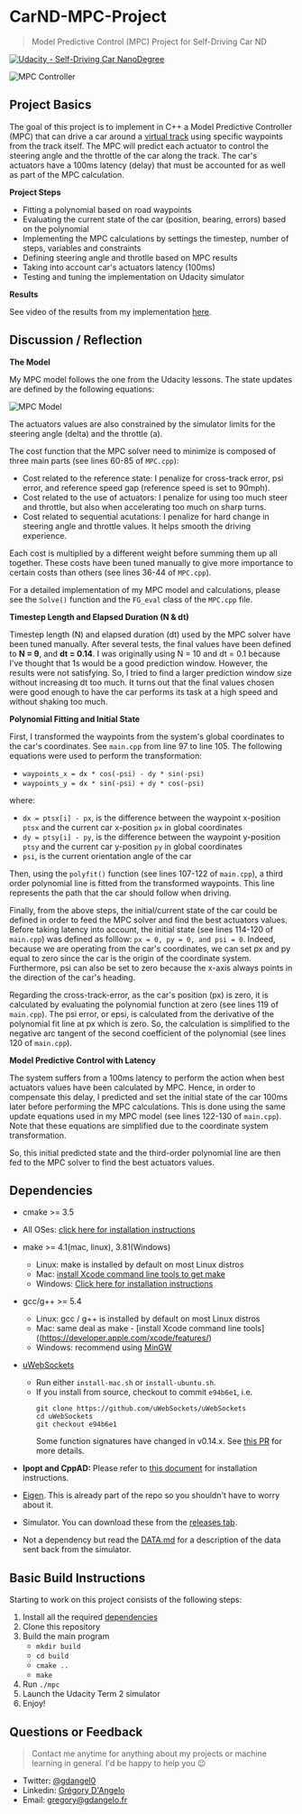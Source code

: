 # CarND-MPC-Project

> Model Predictive Control (MPC) Project for Self-Driving Car ND

[![Udacity - Self-Driving Car NanoDegree](https://s3.amazonaws.com/udacity-sdc/github/shield-carnd.svg)](http://www.udacity.com/drive)

![MPC Controller](https://user-images.githubusercontent.com/4352286/37614999-92f583c0-2b82-11e8-8573-72aed61c0b94.png)

## Project Basics

The goal of this project is to implement in C++ a Model Predictive Controller (MPC) that can drive a car around a [virtual track](https://github.com/udacity/self-driving-car-sim/releases) using specific waypoints from the track itself. The MPC will predict each actuator to control the steering angle and the throttle of the car along the track. The car's actuators have a 100ms latency (delay) that must be accounted for as well as part of the MPC calculation.

**Project Steps**

- Fitting a polynomial based on road waypoints 
- Evaluating the current state of the car (position, bearing, errors) based on the polynomial
- Implementing the MPC calculations by settings the timestep, number of steps, variables and constraints
- Defining steering angle and throtlle based on MPC results
- Taking into account car's actuators latency (100ms)
- Testing and tuning the implementation on Udacity simulator

**Results**

See video of the results from my implementation [here](https://github.com/gdangelo/CarND-MPC-Project/blob/master/MPC.mov).

## Discussion / Reflection

**The Model**

My MPC model follows the one from the Udacity lessons. The state updates are defined by the following equations:

![MPC Model](https://user-images.githubusercontent.com/4352286/37605262-316d5b8c-2b69-11e8-9436-c3f5ec897876.png)

The actuators values are also constrained by the simulator limits for the steering angle (delta) and the throttle (a).

The cost function that the MPC solver need to minimize is composed of three main parts (see lines 60-85 of `MPC.cpp`):

- Cost related to the reference state: I penalize for cross-track error, psi error, and reference speed gap (reference speed is set to 90mph).
- Cost related to the use of actuators: I penalize for using too much steer and throttle, but also when accelerating too much on sharp turns.
- Cost related to sequential acutations: I penalize for hard change in steering angle and throttle values. It helps smooth the driving experience.

Each cost is multiplied by a different weight before summing them up all together. These costs have been tuned manually to give more importance to certain costs than others (see lines 36-44 of `MPC.cpp`). 

For a detailed implementation of my MPC model and calculations, please see the `Solve()` function and the `FG_eval` class of the `MPC.cpp` file.

**Timestep Length and Elapsed Duration (N & dt)**

Timestep length (N) and elapsed duration (dt) used by the MPC solver have been tuned manually. After several tests, the final values have been defined to **N = 9**, and **dt = 0.14**. I was originally using N = 10 and dt = 0.1 because I've thought that 1s would be a good prediction window. However, the results were not satisfying. So, I tried to find a larger prediction window size without increasing dt too much. It turns out that the final values chosen were good enough to have the car performs its task at a high speed and without shaking too much.

**Polynomial Fitting and Initial State**

First, I transformed the waypoints from the system's global coordinates to the car's coordinates. See `main.cpp` from line 97 to line 105. The following equations were used to perform the transformation:

- `waypoints_x = dx * cos(-psi) - dy * sin(-psi)`
- `waypoints_y = dx * sin(-psi) + dy * cos(-psi)`

where:

- `dx = ptsx[i] - px`, is the difference between the waypoint x-position `ptsx` and the current car x-position `px` in global coordinates
- `dy = ptsy[i] - py`, is the difference between the waypoint y-position `ptsy` and the current car y-position `py` in global coordinates
- `psi`, is the current orientation angle of the car

Then, using the `polyfit()` function (see lines 107-122 of `main.cpp`), a third order polynomial line is fitted from the transformed waypoints. This line represents the path that the car should follow when driving.

Finally, from the above steps, the initial/current state of the car could be defined in order to feed the MPC solver and find the best actuators values. Before taking latency into account, the initial state (see lines 114-120 of `main.cpp`) was defined as folllow:  `px = 0, py = 0, and psi = 0`. Indeed, because we are operating from the car's coordinates, we can set px and py equal to zero since the car is the origin of the coordinate system. Furthermore, psi can also be set to zero because the x-axis always points in the direction of the car's heading.

Regarding the cross-track-error, as the car's position (px) is zero, it is calculated by evaluating the polynomial function at zero (see lines 119 of `main.cpp`). The psi error, or epsi, is calculated from the derivative of the polynomial fit line at px which is zero. So, the calculation is simplified to the negative arc tangent of the second coefficient of the polynomial (see lines 120 of `main.cpp`).

**Model Predictive Control with Latency**

The system suffers from a 100ms latency to perform the action when best actuators values have been calculated by MPC. Hence, in order to compensate this delay, I predicted and set the initial state of the car 100ms later before performing the MPC calculations. This is done using the same update equations used in my MPC model (see lines 122-130 of `main.cpp`). Note that these equations are simplified due to the coordinate system transformation.

So, this initial predicted state and the third-order polynomial line are then fed to the MPC solver to find the best actuators values.

## Dependencies

* cmake >= 3.5
 * All OSes: [click here for installation instructions](https://cmake.org/install/)
* make >= 4.1(mac, linux), 3.81(Windows)
  * Linux: make is installed by default on most Linux distros
  * Mac: [install Xcode command line tools to get make](https://developer.apple.com/xcode/features/)
  * Windows: [Click here for installation instructions](http://gnuwin32.sourceforge.net/packages/make.htm)
* gcc/g++ >= 5.4
  * Linux: gcc / g++ is installed by default on most Linux distros
  * Mac: same deal as make - [install Xcode command line tools]((https://developer.apple.com/xcode/features/)
  * Windows: recommend using [MinGW](http://www.mingw.org/)
* [uWebSockets](https://github.com/uWebSockets/uWebSockets)
  * Run either `install-mac.sh` or `install-ubuntu.sh`.
  * If you install from source, checkout to commit `e94b6e1`, i.e.
    ```
    git clone https://github.com/uWebSockets/uWebSockets
    cd uWebSockets
    git checkout e94b6e1
    ```
    Some function signatures have changed in v0.14.x. See [this PR](https://github.com/udacity/CarND-MPC-Project/pull/3) for more details.

* **Ipopt and CppAD:** Please refer to [this document](https://github.com/udacity/CarND-MPC-Project/blob/master/install_Ipopt_CppAD.md) for installation instructions.
* [Eigen](http://eigen.tuxfamily.org/index.php?title=Main_Page). This is already part of the repo so you shouldn't have to worry about it.
* Simulator. You can download these from the [releases tab](https://github.com/udacity/self-driving-car-sim/releases).
* Not a dependency but read the [DATA.md](./DATA.md) for a description of the data sent back from the simulator.

## Basic Build Instructions
Starting to work on this project consists of the following steps:

1. Install all the required [dependencies](#dependencies)
2. Clone this repository
3. Build the main program 
    - `mkdir build`
    - `cd build`
    - `cmake ..`
    - `make`
4. Run `./mpc`
5. Launch the Udacity Term 2 simulator
6. Enjoy!

## Questions or Feedback

> Contact me anytime for anything about my projects or machine learning in general. I'd be happy to help you :wink:

* Twitter: [@gdangel0](https://twitter.com/gdangel0)
* Linkedin: [Grégory D'Angelo](https://www.linkedin.com/in/gregorydangelo)
* Email: [gregory@gdangelo.fr](mailto:gregory@gdangelo.fr)
